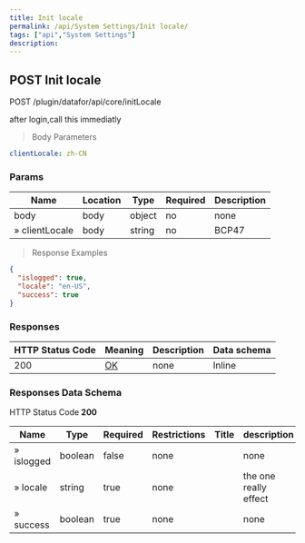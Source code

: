 ```yaml
---
title: Init locale
permalink: /api/System Settings/Init locale/
tags: ["api","System Settings"]
description: 
---
```


## POST Init locale

POST /plugin/datafor/api/core/initLocale

after login,call this immediatly

> Body Parameters

```yaml
clientLocale: zh-CN

```

### Params

|Name|Location|Type|Required|Description|
|---|---|---|---|---|
|body|body|object| no |none|
|» clientLocale|body|string| no |BCP47|

> Response Examples

```json
{
  "islogged": true,
  "locale": "en-US",
  "success": true
}
```

### Responses

|HTTP Status Code |Meaning|Description|Data schema|
|---|---|---|---|
|200|[OK](https://tools.ietf.org/html/rfc7231#section-6.3.1)|none|Inline|

### Responses Data Schema

HTTP Status Code **200**

|Name|Type|Required|Restrictions|Title|description|
|---|---|---|---|---|---|
|» islogged|boolean|false|none||none|
|» locale|string|true|none||the one really effect|
|» success|boolean|true|none||none|